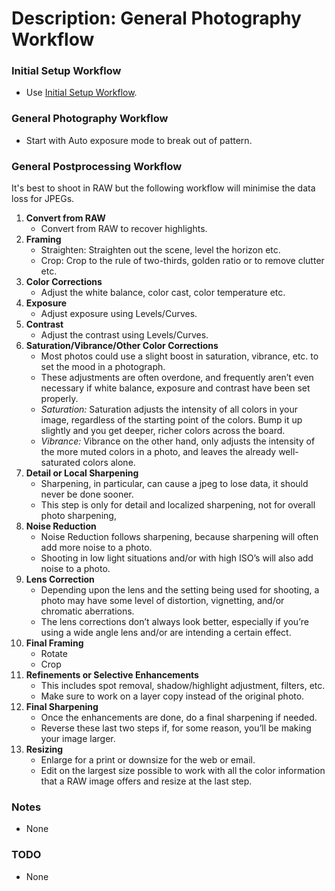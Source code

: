 # Description: General Photography Workflow

### Initial Setup Workflow
* Use [Initial Setup Workflow](002-InitialSetupWorkflow.md).

### General Photography Workflow
* Start with Auto exposure mode to break out of pattern.

### General Postprocessing Workflow
It's best to shoot in RAW but the following workflow will minimise the data loss for JPEGs.
1. **Convert from RAW**
    - Convert from RAW to recover highlights.
2. **Framing**
    - Straighten: Straighten out the scene, level the horizon etc.
    - Crop: Crop to the rule of two-thirds, golden ratio or to remove clutter etc.
3. **Color Corrections**
    - Adjust the white balance, color cast, color temperature etc.
4. **Exposure**
    - Adjust exposure using Levels/Curves.
5. **Contrast**
    - Adjust the contrast using Levels/Curves.
6. **Saturation/Vibrance/Other Color Corrections**
    - Most photos could use a slight boost in saturation, vibrance, etc. to set the mood in a photograph. 
    - These adjustments are often overdone, and frequently aren’t even necessary if white balance, exposure and contrast 
      have been set properly.
    - *Saturation:* Saturation adjusts the intensity of all colors in your image, regardless of the starting point of 
      the colors. Bump it up slightly and you get deeper, richer colors across the board.
    - *Vibrance:* Vibrance on the other hand, only adjusts the intensity of the more muted colors in a photo, and leaves 
      the already well-saturated colors alone.
7. **Detail or Local Sharpening**
    - Sharpening, in particular, can cause a jpeg to lose data, it should never be done sooner.
    - This step is only for detail and localized sharpening, not for overall photo sharpening,
8. **Noise Reduction**
    - Noise Reduction follows sharpening, because sharpening will often add more noise to a photo.
    - Shooting in low light situations and/or with high ISO’s will also add noise to a photo.
9. **Lens Correction**
    - Depending upon the lens and the setting being used for shooting, a photo may have some level of distortion, 
      vignetting, and/or chromatic aberrations.
    - The lens corrections don’t always look better, especially if you’re using a wide angle lens and/or are intending a
      certain effect.
10. **Final Framing**
    - Rotate 
    - Crop
11. **Refinements or Selective Enhancements**
    - This includes spot removal, shadow/highlight adjustment, filters, etc. 
    - Make sure to work on a layer copy instead of the original photo.
12. **Final Sharpening**
    - Once the enhancements are done, do a final sharpening if needed. 
    - Reverse these last two steps if, for some reason, you’ll be making your image larger.
13. **Resizing**
    - Enlarge for a print or downsize for the web or email. 
    - Edit on the largest size possible to work with all the color information that a RAW image offers and resize at the 
      last step.
      
### Notes
* None

### TODO
* None